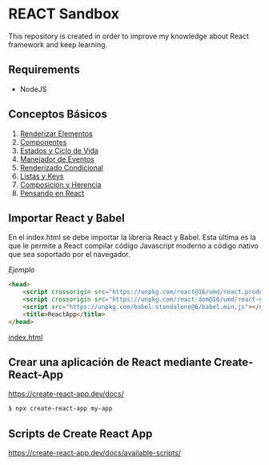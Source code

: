 # REACT Sandbox

This repository is created in order to improve my knowledge about React framework and keep learning.

## Requirements

- NodeJS

## Conceptos Básicos

1. [Renderizar Elementos](./docs/Conceptos-Principales/1-RenderizarElementos.md)
2. [Componentes](./docs/Conceptos-Principales/2-Componentes.md) 
3. [Estados y Ciclo de Vida](./docs/Conceptos-Principales/3-Estado-CicloDeVida.md) 
4. [Manejador de Eventos](./docs/Conceptos-Principales/4-ManejadorEventos.md) 
5. [Renderizado Condicional](./docs/Conceptos-Principales/5-RenderizadoCondicional.md) 
6. [Listas y Keys](./docs/Conceptos-Principales/6-Listas-Keys.md) 
7. [Composición y Herencia](./docs/Conceptos-Principales/7-Composicion-Herencia.md) 
8. [Pensando en React](https://es.reactjs.org/docs/thinking-in-react.html)  

## Importar React y Babel

En el index.html se debe importar la librería React y Babel. Esta última es la que le permite a React compilar código Javascript moderno a código nativo que sea soportado por el navegador.

*Ejemplo*

```html
<head>
    <script crossorigin src="https://unpkg.com/react@16/umd/react.production.min.js"></script>
    <script crossorigin src="https://unpkg.com/react-dom@16/umd/react-dom.production.min.js"></script>
    <script src="https://unpkg.com/babel-standalone@6/babel.min.js"></script>
    <title>ReactApp</title>
</head>
```

[index.html](index.html)

## Crear una aplicación de React mediante Create-React-App

https://create-react-app.dev/docs/

```bash
$ npx create-react-app my-app
```

## Scripts de Create React App

https://create-react-app.dev/docs/available-scripts/

